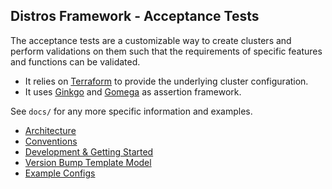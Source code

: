 ## Distros Framework - Acceptance Tests

The acceptance tests are a customizable way to create clusters and perform validations on them such that the requirements of specific features and functions can be validated.

- It relies on [Terraform](https://www.terraform.io/) to provide the underlying cluster configuration.
- It uses [Ginkgo](https://onsi.github.io/ginkgo/) and [Gomega](https://onsi.github.io/gomega/) as assertion framework.

See `docs/` for any more specific information and examples.
- [Architecture](./docs/architecture.md)
- [Conventions](./docs/conventions.md)
- [Development & Getting Started](./docs/development.md)
- [Version Bump Template Model](./docs/version_bump_template.md)
- [Example Configs](./docs/examples/)
